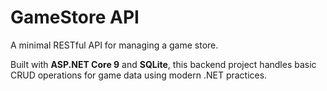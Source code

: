 # GameStore API
A minimal RESTful API for managing a game store.
 
 Built with **ASP.NET Core 9** and **SQLite**, this backend project handles basic CRUD operations for game data using modern .NET practices.